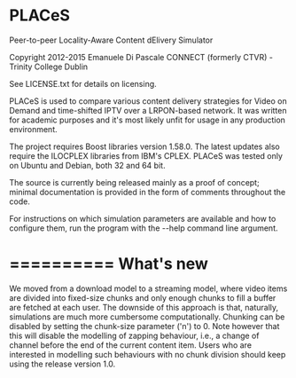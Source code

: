 PLACeS
======

Peer-to-peer Locality-Aware Content dElivery Simulator

Copyright 2012-2015 Emanuele Di Pascale
CONNECT (formerly CTVR) - Trinity College Dublin

See LICENSE.txt for details on licensing.

PLACeS is used to compare various content delivery strategies for
Video on Demand and time-shifted IPTV over a LRPON-based network.
It was written for academic purposes and it's most likely
unfit for usage in any production environment. 

The project requires Boost libraries version 1.58.0.
The latest updates also require the ILOCPLEX libraries from IBM's CPLEX.
PLACeS was tested only on Ubuntu and Debian, both 32 and 64 bit.

The source is currently being released mainly as a proof of concept;
minimal documentation is provided in the form of comments throughout 
the code. 

For instructions on which simulation parameters are available and how
to configure them, run the program with the --help command line argument.

==========
What's new
==========

We moved from a download model to a streaming model, where video items
are divided into fixed-size chunks and only enough chunks to fill a buffer
are fetched at each user. The downside of this approach is that, naturally,
simulations are much more cumbersome computationally. Chunking can be
disabled by setting the chunk-size parameter ('n') to 0. Note however
that this will disable the modelling of zapping behaviour, i.e., a change
of channel before the end of the current content item. Users who are 
interested in modelling such behaviours with no chunk division should
keep using the release version 1.0.